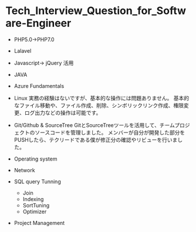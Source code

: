 # Tech_Interview_Question_for_Software-Engineer
 
 * PHP5.0->PHP7.0
 * Lalavel 
 * Javascript-> jQuery 活用
 * JAVA
 * Azure Fundamentals
 * Linux
	実務の経験はないですが、基本的な操作には問題ありません。
基本的なファイル移動や、ファイル作成、削除、シンボリックリンク作成、権限変更、ログ出力などの操作は可能です。

 * Git/Github & SourceTree
	GitとSourceTreeツールを活用して、チームプロジェクトのソースコードを管理しました。
メンバーが自分が開発した部分をPUSHしたら、テクリードである僕が修正分の確認やリビューを行いました。

 * Operating system
 * Network
 * SQL query Tunning 
 	- Join
 	- Indexing
 	- SortTuning
 	- Optimizer
 * Project Management
